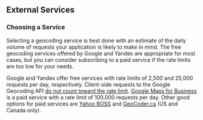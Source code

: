 ## External Services

### Choosing a Service

Selecting a geocoding service is best done with an estimate of the daily volume
of requests your application is likely to make in mind. The free geocoding services
offered by Google and Yandex are appropriate for most cases, but you can consider
subscribing to a paid service if the rate limits are too low for your needs.

Google and Yandex offer free services with rate limits of 2,500 and 25,000
requests per day, respectively. Client-side requests to the Google Geocoding API
[do not count toward the rate limit](https://developers.google.com/maps/articles/geocodestrat#client).
[Google Maps for Business](https://developers.google.com/maps/documentation/business/)
is a paid service with a rate limit of 100,000 requests per day. Other good
options for paid services are [Yahoo BOSS](http://developer.yahoo.com/boss/geo/)
and [GeoCoder.ca](http://geocoder.ca/?services=1) (US and Canada only).
